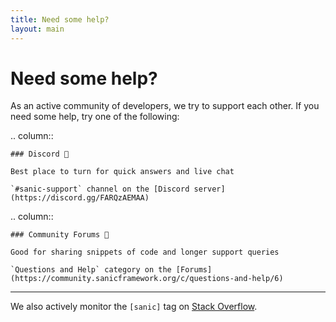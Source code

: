 ```yaml
---
title: Need some help?
layout: main
---
```


# Need some help?

As an active community of developers, we try to support each other. If you need some help, try one of the following:

.. column::

    ### Discord 💬

    Best place to turn for quick answers and live chat

    `#sanic-support` channel on the [Discord server](https://discord.gg/FARQzAEMAA)

.. column::

    ### Community Forums 👥

    Good for sharing snippets of code and longer support queries

    `Questions and Help` category on the [Forums](https://community.sanicframework.org/c/questions-and-help/6)

---

We also actively monitor the `[sanic]` tag on [Stack Overflow](https://stackoverflow.com/questions/tagged/sanic).
